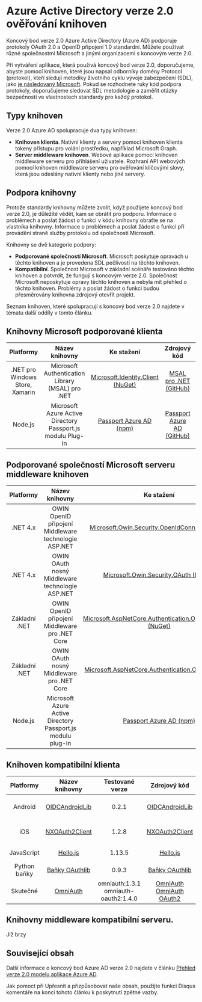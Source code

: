 <properties
   pageTitle="Azure Active Directory verze 2.0 ověřování knihoven | Microsoft Azure"
   description="Knihoven kompatibilní klienta a serveru middleware knihoven a související knihovny, zdroje a ukázky odkazy koncového bodu verze 2.0 Azure Active Directory."
   services="active-directory"
   documentationCenter=""
   authors="skwan"
   manager="mbaldwin"
   editor=""/>

<tags
   ms.service="active-directory"
   ms.devlang="na"
   ms.topic="article"
   ms.tgt_pltfrm="na"
   ms.workload="identity"
   ms.date="09/30/2016"
   ms.author="skwan;bryanla"/>


# <a name="azure-active-directory-v20-authentication-libraries"></a>Azure Active Directory verze 2.0 ověřování knihoven
Koncový bod verze 2.0 Azure Active Directory (Azure AD) podporuje protokoly OAuth 2.0 a OpenID připojení 1.0 standardní. Můžete používat různé společnostmi Microsoft a jinými organizacemi s koncovým verze 2.0.

Při vytváření aplikace, která používá koncový bod verze 2.0, doporučujeme, abyste pomocí knihoven, které jsou napsal odborníky domény Protocol (protokol), kteří sledují metodiky životního cyklu vývoje zabezpečení (SDL), jako [je následovaný Microsoft][Microsoft-SDL]. Pokud se rozhodnete ruky kód podpora protokoly, doporučujeme sledovat SDL metodologie a zaměřit otázky bezpečnosti ve vlastnostech standardy pro každý protokol.

## <a name="types-of-libraries"></a>Typy knihoven

Verze 2.0 Azure AD spolupracuje dva typy knihoven:

- **Knihoven klienta**. Nativní klienty a servery pomocí knihoven klienta tokeny přístupu pro volání prostředku, například Microsoft Graph.
- **Server middleware knihoven**. Webové aplikace pomocí knihoven middleware serveru pro přihlášení uživatele. Rozhraní API webových pomocí knihoven middleware serveru pro ověřování klíčovými slovy, která jsou odeslány nativní klienty nebo jiné servery.

## <a name="library-support"></a>Podpora knihovny
Protože standardy knihovny můžete zvolit, když použijete koncový bod verze 2.0, je důležité vědět, kam se obrátit pro podporu. Informace o problémech a poslat žádost o funkci v kódu knihovny obraťte se na vlastníka knihovny. Informace o problémech a poslat žádost o funkci při provádění straně služby protokolu od společnosti Microsoft.

Knihovny se dvě kategorie podpory:

- **Podporované společností Microsoft**. Microsoft poskytuje opravách u těchto knihoven a je provedena SDL pečlivostí na těchto knihoven.
- **Kompatibilní**. Společnost Microsoft v základní scénáře testováno těchto knihoven a potvrdit, že fungují s koncovým verze 2.0. Společnost Microsoft neposkytuje opravy těchto knihoven a nebyla mít přehled o těchto knihoven. Problémy a poslat žádost o funkci budou přesměrovány knihovna zdrojový otevřít projekt.

Seznam knihoven, které spolupracují s koncový bod verze 2.0 najdete v tématu další oddíly v tomto článku.

## <a name="microsoft-supported-client-libraries"></a>Knihovny Microsoft podporované klienta
| Platformy| Název knihovny| Ke stažení | Zdrojový kód | Ukázka |
| :-: | :-: | :-: | :-: | :-: |
| .NET pro Windows Store, Xamarin | Microsoft Authentication Library (MSAL) pro .NET | [Microsoft.Identity.Client (NuGet)][ClientLib-NET-Lib] | [MSAL pro .NET (GitHub)][ClientLib-NET-Repo] | [Windows desktop native client – ukázka][ClientLib-NET-Sample] |
| Node.js | Microsoft Azure Active Directory Passport.js modulu Plug-In | [Passport Azure AD (npm)][ClientLib-Node-Lib] | [Passport Azure AD (GitHub)][ClientLib-Node-Repo] | Již brzy |

<!--- COMMENTING OUT UNTIL THEY ARE READY
| iOS, Mac | Microsoft Authentication Library (MSAL) for ObjC | In development | In development | In development |
| Android | Microsoft Authentication Library (MSAL) for Android | In development | In development | In development |
| JavaScript | Microsoft Authentication Library (MSAL) for JavaScript | In development | In development | In development |
 -->

## <a name="microsoft-supported-server-middleware-libraries"></a>Podporované společností Microsoft serveru middleware knihoven
| Platformy| Název knihovny| Ke stažení | Zdrojový kód | Ukázka |
| :-: | :-: | :-: | :-: | :-: |
| .NET 4.x | OWIN OpenID připojení Middleware technologie ASP.NET | [Microsoft.Owin.Security.OpenIdConnect (NuGet)][ServerLib-Net4-Owin-Oidc-Lib] | [Katana projektu (CodePlex)][ServerLib-Net4-Owin-Oidc-Repo] | [Ukázka webové aplikace][ServerLib-Net4-Owin-Oidc-Sample] |
| .NET 4.x | OWIN OAuth nosný Middleware technologie ASP.NET | [Microsoft.Owin.Security.OAuth (NuGet)][ServerLib-Net4-Owin-Oauth-Lib] | [Katana projektu (CodePlex)][ServerLib-Net4-Owin-Oauth-Repo] | [Ukázka webového rozhraní API][ServerLib-Net4-Owin-Oauth-Sample] |
| Základní .NET | OWIN OpenID připojení Middleware pro .NET Core | [Microsoft.AspNetCore.Authentication.OpenIdConnect (NuGet)][ServerLib-NetCore-Owin-Oidc-Lib] | [Zabezpečení technologie ASP.NET (GitHub)][ServerLib-NetCore-Owin-Oidc-Repo] | [Ukázka webové aplikace][ServerLib-NetCore-Owin-Oidc-Sample] |
| Základní .NET | OWIN OAuth nosný Middleware pro .NET Core | [Microsoft.AspNetCore.Authentication.OAuth (NuGet)][ServerLib-NetCore-Owin-Oauth-Lib] | [Zabezpečení technologie ASP.NET (GitHub)][ServerLib-NetCore-Owin-Oauth-Repo] | Již brzy |
| Node.js | Microsoft Azure Active Directory Passport.js modulu plug-in | [Passport Azure AD (npm)][ServerLib-Node-Lib] | [Passport Azure AD (GitHub)][ServerLib-Node-Repo] | [Ukázka webové aplikace][ServerLib-Node-Sample] |
<!--- COMMENTING UNTIL SAMPLE IS AVAILABLE
| .NET 4.x, .NET Core | JSON Web Token Handler for .NET | [System.IdentityModel.Tokens.Jwt (NuGet)][ServerLib-Net-Jwt-Lib] | [Azure AD identity model extensions for .NET (GitHub)][ServerLib-Net-Jwt-Repo] | Coming soon |
--->
## <a name="compatible-client-libraries"></a>Knihoven kompatibilní klienta
| Platformy| Název knihovny | Testované verze | Zdrojový kód | Ukázka |
| :-: | :-: | :-: | :-: | :-: |
| Android | [OIDCAndroidLib](https://github.com/kalemontes/OIDCAndroidLib/wiki) | 0.2.1 | [OIDCAndroidLib](https://github.com/kalemontes/OIDCAndroidLib) | [Ukázka nativní aplikaci](active-directory-v2-devquickstarts-android.md) |
| iOS | [NXOAuth2Client](https://github.com/nxtbgthng/OAuth2Client) | 1.2.8 | [NXOAuth2Client](https://github.com/nxtbgthng/OAuth2Client) | [Ukázka nativní aplikaci](active-directory-v2-devquickstarts-ios.md)|
| JavaScript | [Hello.js](https://adodson.com/hello.js/) | 1.13.5 | [Hello.js](https://github.com/MrSwitch/hello.js) | Již brzy |
| Python baňky | [Baňky OAuthlib](https://github.com/lepture/flask-oauthlib) | 0.9.3 | [Baňky OAuthlib](https://github.com/lepture/flask-oauthlib) | Již brzy |
| Skutečné | [OmniAuth](https://github.com/omniauth/omniauth/wiki) | omniauth:1.3.1</br>omniauth-oauth2:1.4.0 | [OmniAuth](https://github.com/omniauth/omniauth)</br>[OmniAuth OAuth2](https://github.com/intridea/omniauth-oauth2) | Již brzy |
<!--- REMOVING BRANDON'S FOR NOW
|  |  |  |  |  |
| Android | [OAuth2 Client](https://github.com/wuman/android-oauth-client) |   | [OAuth2 Client](https://github.com/wuman/android-oauth-client)  | Coming soon  |
| Java | [WSO2 Identity Server](https://docs.wso2.com/display/IS500/Introducing+the+Identity+Server) | [Version 5.2.0](http://wso2.com/products/identity-server/) | [Source](https://docs.wso2.com/display/IS500/Building+from+Source) | [Samples index](https://docs.wso2.com/display/IS500/Samples)  |
| Java | [Java Gluu Server](https://gluu.org/docs/) |   | [oxAuth](https://github.com/GluuFederation/oxAuth)  | Coming soon |
| Node.js | [NPM passport-openidconnect](https://www.npmjs.com/package/passport-openidconnect) | 0.0.1  | [Passport-OpenID Connect](https://github.com/jaredhanson/passport-openidconnect) | Coming soon  |
| PHP | [OpenID Connect Basic Client](https://github.com/jumbojett/OpenID-Connect-PHP) |   | [OpenID Connect Basic Client](https://github.com/jumbojett/OpenID-Connect-PHP)  | Coming soon  |
-->

## <a name="compatible-server-middleware-libraries"></a>Knihovny middleware kompatibilní serveru.
Již brzy

## <a name="related-content"></a>Související obsah
Další informace o koncový bod Azure AD verze 2.0 najdete v článku [Přehled verze 2.0 modelu aplikace Azure AD][AAD-App-Model-V2-Overview].

Jak pomoct při Upřesnit a přizpůsobovat naše obsah, použijte funkci Disqus komentáře na konci tohoto článku k poskytnutí zpětné vazby.

<!--Image references-->

<!--Reference style links -->
[AAD-App-Model-V2-Overview]: active-directory-appmodel-v2-overview.md
[ClientLib-NET-Lib]: http://www.nuget.org/packages/Microsoft.Identity.Client
[ClientLib-NET-Repo]: https://github.com/AzureAD/microsoft-authentication-library-for-dotnet
[ClientLib-NET-Sample]: active-directory-v2-devquickstarts-wpf.md
[ClientLib-Node-Lib]: https://www.npmjs.com/package/passport-azure-ad
[ClientLib-Node-Repo]: https://github.com/AzureAD/passport-azure-ad
[ClientLib-Node-Sample]:
[ClientLib-Iosmac-Lib]:
[ClientLib-Iosmac-Repo]:
[ClientLib-Iosmac-Sample]:
[ClientLib-Android-Lib]:
[ClientLib-Android-Repo]:
[ClientLib-Android-Sample]:
[ClientLib-Js-Lib]:
[ClientLib-Js-Repo]:
[ClientLib-Js-Sample]:
[Microsoft-SDL]: http://www.microsoft.com/sdl/default.aspx
[ServerLib-Net4-Owin-Oidc-Lib]: https://www.nuget.org/packages/Microsoft.Owin.Security.OpenIdConnect/
[ServerLib-Net4-Owin-Oidc-Repo]: http://katanaproject.codeplex.com/
[ServerLib-Net4-Owin-Oidc-Sample]: active-directory-v2-devquickstarts-dotnet-web.md
[ServerLib-Net4-Owin-Oauth-Lib]: https://www.nuget.org/packages/Microsoft.Owin.Security.OAuth/
[ServerLib-Net4-Owin-Oauth-Repo]: http://katanaproject.codeplex.com/
[ServerLib-Net4-Owin-Oauth-Sample]: https://azure.microsoft.com/en-us/documentation/articles/active-directory-v2-devquickstarts-dotnet-api/
[ServerLib-Net-Jwt-Lib]: https://www.nuget.org/packages/System.IdentityModel.Tokens.Jwt
[ServerLib-Net-Jwt-Repo]: https://github.com/AzureAD/azure-activedirectory-identitymodel-extensions-for-dotnet
[ServerLib-Net-Jwt-Sample]:/
[ServerLib-NetCore-Owin-Oidc-Lib]: https://www.nuget.org/packages/Microsoft.AspNetCore.Authentication.OpenIdConnect/
[ServerLib-NetCore-Owin-Oidc-Repo]: https://github.com/aspnet/Security
[ServerLib-NetCore-Owin-Oidc-Sample]: https://github.com/Azure-Samples/active-directory-dotnet-webapp-openidconnect-aspnetcore-v2
[ServerLib-NetCore-Owin-Oauth-Lib]: https://www.nuget.org/packages/Microsoft.AspNetCore.Authentication.OAuth/
[ServerLib-NetCore-Owin-Oauth-Repo]: https://github.com/aspnet/Security
[ServerLib-NetCore-Owin-Oauth-Sample]:/
[ServerLib-Node-Lib]: https://www.npmjs.com/package/passport-azure-ad
[ServerLib-Node-Repo]: https://github.com/AzureAD/passport-azure-ad/
[ServerLib-Node-Sample]: https://azure.microsoft.com/en-us/documentation/articles/active-directory-v2-devquickstarts-node-web/

